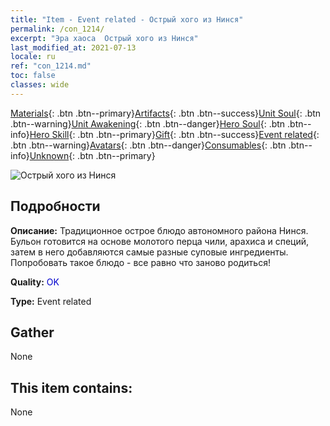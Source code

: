 ```yaml
---
title: "Item - Event related - Острый хого из Нинся"
permalink: /con_1214/
excerpt: "Эра хаоса  Острый хого из Нинся"
last_modified_at: 2021-07-13
locale: ru
ref: "con_1214.md"
toc: false
classes: wide
---
```

 [Materials](/ItemsRU/){: .btn .btn--primary}[Artifacts](/ItemsRU/Artifacts/){: .btn .btn--success}[Unit Soul](/ItemsRU/UnitSoul/){: .btn .btn--warning}[Unit Awakening](/ItemsRU/UnitAwakening/){: .btn .btn--danger}[Hero Soul](/ItemsRU/HeroSoul/){: .btn .btn--info}[Hero Skill](/ItemsRU/HeroSkill/){: .btn .btn--primary}[Gift](/ItemsRU/Gift/){: .btn .btn--success}[Event related](/ItemsRU/Events/){: .btn .btn--warning}[Avatars](/ItemsRU/Avatars/){: .btn .btn--danger}[Consumables](/ItemsRU/Consumables/){: .btn .btn--info}[Unknown](/ItemsRU/Unknown/){: .btn .btn--primary}

 ![Острый хого из Нинся](/images/t/i_81522221.png)

## Подробности
 **Описание:** Традиционное острое блюдо автономного района Нинся. Бульон готовится на основе молотого перца чили, арахиса и специй, затем в него добавляются самые разные суповые ингредиенты. Попробовать такое блюдо - все равно что заново родиться!

 **Quality:** <span style="color: #0000CD">OK</span>

 **Type:** Event related

## Gather

  None

## This item contains:

  None

